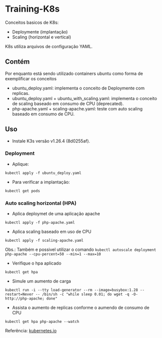 # Training-K8s

Conceitos basicos de K8s:

- Deploymente (implantação)
- Scaling (horizontal e vertical)

K8s utiliza arquivos de configuração YAML. 

## Contém 

Por enquanto está sendo utilizado containers ubuntu como forma de exemplificar os conceitos

- ubuntu_deploy.yaml: implementa o conceito de Deploymente com replicas.
- ubuntu_deploy.yaml + ubuntu_with_scaling.yaml: implementa o conceito de scaling baseado em consumo de CPU (deprecated).
- php-apache.yaml + scaling-apache.yaml: teste com auto scaling baseado em consumo de CPU.


## Uso

- Instale K3s versão v1.26.4 (8d0255af).

### Deployment

- Aplique:

```kubectl apply -f ubuntu_deploy.yaml```

- Para verificar a implantação:

```kubectl get pods```

### Auto scaling horizontal (HPA)

- Aplica deploymet de uma aplicação apache

```kubectl apply -f php-apache.yaml```

- Aplica scaling baseado em uso de CPU

```kubectl apply -f scaling-apache.yaml```

Obs.: Também e possivel utilizar o comando ```kubectl autoscale deployment php-apache --cpu-percent=50 --min=1 --max=10```

- Verifique o hpa aplicado
  
```kubectl get hpa```

- Simule um aumento de carga

```kubectl run -i --tty load-generator --rm --image=busybox:1.28 --restart=Never -- /bin/sh -c "while sleep 0.01; do wget -q -O- http://php-apache; done"```

- Assista o aumento de replicas conforme o aumendo de consumo de CPU

```kubectl get hpa php-apache --watch```

Referência: [kubernetes.io]([htpps://kubernetes.io/docs/tasks/run-application/horizontal-pod-autoscale-walkthrough/](https://kubernetes.io/docs/tasks/run-application/horizontal-pod-autoscale-walkthrough/))



